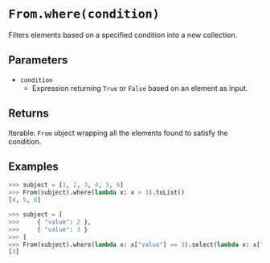 `From.where(condition)`
=======================

Filters elements based on a specified condition into a new collection.

Parameters
----------
- `condition`
    - Expression returning `True` or `False` based on an element as input.

Returns
-------
Iterable: `From` object wrapping all the elements found to satisfy the condition.

Examples
--------

```python
>>> subject = [1, 2, 3, 4, 5, 6]
>>> From(subject).where(lambda x: x > 3).toList()
[4, 5, 6]

>>> subject = [
>>>     { "value": 2 },
>>>     { "value": 3 }
>>> ]
>>> From(subject).where(lambda x: x["value"] == 3).select(lambda x: x["value"]).toList()
[3]
```